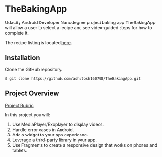 # TheBakingApp
Udacity Android Developer Nanodegree project baking app
TheBakingApp will allow a user to select a recipe and see video-guided steps for how to complete it.

The recipe listing is located [here][1].

## Installation
Clone the GitHub repository.
```
$ git clone https://github.com/ashutosh160798/TheBakingApp.git
```

## Project Overview
[Project Rubric][2]

In this project you will:

1) Use MediaPlayer/Exoplayer to display videos.
2) Handle error cases in Android.
3) Add a widget to your app experience.
4) Leverage a third-party library in your app.
5) Use Fragments to create a responsive design that works on phones and tablets.



[1]:https://d17h27t6h515a5.cloudfront.net/topher/2017/May/59121517_baking/baking.json
[2]:https://review.udacity.com/#!/rubrics/829/view
